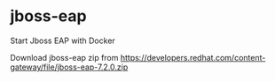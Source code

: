 # jboss-eap
Start Jboss EAP with Docker

Download jboss-eap zip from https://developers.redhat.com/content-gateway/file/jboss-eap-7.2.0.zip

